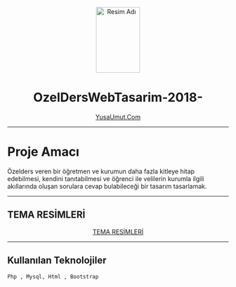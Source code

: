 
<p align="center">
    <img src="https://github.com/Umut-jpg/MobileCurrencyApp/assets/77737561/fea3b1b3-5dd5-413b-9ca4-346d0b658057" alt="Resim Adı" width="100" height="150">
</p>

<h1 align="center">OzelDersWebTasarim-2018-</h1>

<p align="center">
    <a href="https://www.yusaumut.com">YusaUmut.Com</a>
</p>

---

# Proje Amacı

Özelders veren bir öğretmen ve kurumun daha fazla kitleye hitap edebilmesi, kendini tanıtabilmesi ve öğrenci ile velilerin kurumla ilgili akıllarında oluşan sorulara cevap bulabileceği bir tasarım tasarlamak.

---

## TEMA RESİMLERİ

<p align="center">
    <a href="https://github.com/Umut-jpg/OzelDersWebTasarim-2018-/blob/main/Tema%20Resimleri.pdf">TEMA RESİMLERİ</a>
</p>

---

## Kullanılan Teknolojiler

```bash
Php , Mysql, Html , Bootstrap


  
